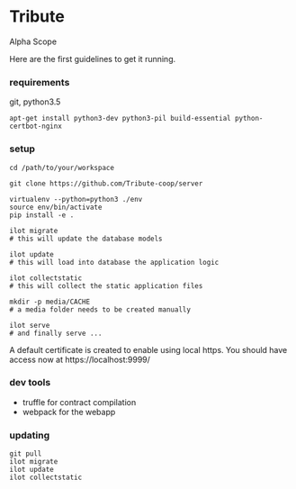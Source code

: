 # Tribute
Alpha Scope

Here are the first guidelines to get it running.


### requirements
git, python3.5

    apt-get install python3-dev python3-pil build-essential python-certbot-nginx

### setup

    cd /path/to/your/workspace

    git clone https://github.com/Tribute-coop/server

    virtualenv --python=python3 ./env
    source env/bin/activate
    pip install -e .

    ilot migrate
    # this will update the database models

    ilot update
    # this will load into database the application logic

    ilot collectstatic
    # this will collect the static application files

    mkdir -p media/CACHE
    # a media folder needs to be created manually

    ilot serve
    # and finally serve ...


A default certificate is created to enable using local https.
You should have access now at https://localhost:9999/

### dev tools

+ truffle for contract compilation
+ webpack for the webapp


### updating

    git pull
    ilot migrate
    ilot update
    ilot collectstatic
